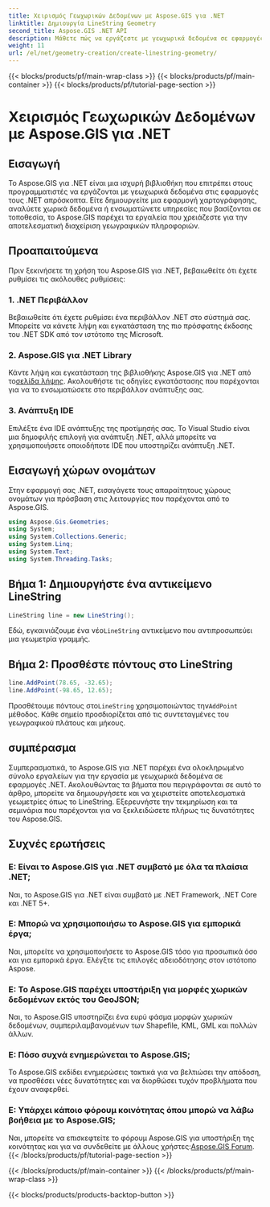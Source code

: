```yaml
---
title: Χειρισμός Γεωχωρικών Δεδομένων με Aspose.GIS για .NET
linktitle: Δημιουργία LineString Geometry
second_title: Aspose.GIS .NET API
description: Μάθετε πώς να εργάζεστε με γεωχωρικά δεδομένα σε εφαρμογές .NET χρησιμοποιώντας το Aspose.GIS για .NET. Δημιουργήστε, αναλύστε και οπτικοποιήστε χάρτες χωρίς κόπο.
weight: 11
url: /el/net/geometry-creation/create-linestring-geometry/
---
```


{{< blocks/products/pf/main-wrap-class >}}
{{< blocks/products/pf/main-container >}}
{{< blocks/products/pf/tutorial-page-section >}}

# Χειρισμός Γεωχωρικών Δεδομένων με Aspose.GIS για .NET

## Εισαγωγή
Το Aspose.GIS για .NET είναι μια ισχυρή βιβλιοθήκη που επιτρέπει στους προγραμματιστές να εργάζονται με γεωχωρικά δεδομένα στις εφαρμογές τους .NET απρόσκοπτα. Είτε δημιουργείτε μια εφαρμογή χαρτογράφησης, αναλύετε χωρικά δεδομένα ή ενσωματώνετε υπηρεσίες που βασίζονται σε τοποθεσία, το Aspose.GIS παρέχει τα εργαλεία που χρειάζεστε για την αποτελεσματική διαχείριση γεωγραφικών πληροφοριών.
## Προαπαιτούμενα
Πριν ξεκινήσετε τη χρήση του Aspose.GIS για .NET, βεβαιωθείτε ότι έχετε ρυθμίσει τις ακόλουθες ρυθμίσεις:
### 1. .NET Περιβάλλον
Βεβαιωθείτε ότι έχετε ρυθμίσει ένα περιβάλλον .NET στο σύστημά σας. Μπορείτε να κάνετε λήψη και εγκατάσταση της πιο πρόσφατης έκδοσης του .NET SDK από τον ιστότοπο της Microsoft.
### 2. Aspose.GIS για .NET Library
 Κάντε λήψη και εγκατάσταση της βιβλιοθήκης Aspose.GIS για .NET από το[σελίδα λήψης](https://releases.aspose.com/gis/net/). Ακολουθήστε τις οδηγίες εγκατάστασης που παρέχονται για να το ενσωματώσετε στο περιβάλλον ανάπτυξης σας.
### 3. Ανάπτυξη IDE
Επιλέξτε ένα IDE ανάπτυξης της προτίμησής σας. Το Visual Studio είναι μια δημοφιλής επιλογή για ανάπτυξη .NET, αλλά μπορείτε να χρησιμοποιήσετε οποιοδήποτε IDE που υποστηρίζει ανάπτυξη .NET.

## Εισαγωγή χώρων ονομάτων
Στην εφαρμογή σας .NET, εισαγάγετε τους απαραίτητους χώρους ονομάτων για πρόσβαση στις λειτουργίες που παρέχονται από το Aspose.GIS.

```csharp
using Aspose.Gis.Geometries;
using System;
using System.Collections.Generic;
using System.Linq;
using System.Text;
using System.Threading.Tasks;
```
## Βήμα 1: Δημιουργήστε ένα αντικείμενο LineString
```csharp
LineString line = new LineString();
```
 Εδώ, εγκαινιάζουμε ένα νέο`LineString` αντικείμενο που αντιπροσωπεύει μια γεωμετρία γραμμής.
## Βήμα 2: Προσθέστε πόντους στο LineString
```csharp
line.AddPoint(78.65, -32.65);
line.AddPoint(-98.65, 12.65);
```
 Προσθέτουμε πόντους στο`LineString` χρησιμοποιώντας την`AddPoint` μέθοδος. Κάθε σημείο προσδιορίζεται από τις συντεταγμένες του γεωγραφικού πλάτους και μήκους.

## συμπέρασμα
Συμπερασματικά, το Aspose.GIS για .NET παρέχει ένα ολοκληρωμένο σύνολο εργαλείων για την εργασία με γεωχωρικά δεδομένα σε εφαρμογές .NET. Ακολουθώντας τα βήματα που περιγράφονται σε αυτό το άρθρο, μπορείτε να δημιουργήσετε και να χειριστείτε αποτελεσματικά γεωμετρίες όπως το LineString. Εξερευνήστε την τεκμηρίωση και τα σεμινάρια που παρέχονται για να ξεκλειδώσετε πλήρως τις δυνατότητες του Aspose.GIS.
## Συχνές ερωτήσεις
### Ε: Είναι το Aspose.GIS για .NET συμβατό με όλα τα πλαίσια .NET;
Ναι, το Aspose.GIS για .NET είναι συμβατό με .NET Framework, .NET Core και .NET 5+.
### Ε: Μπορώ να χρησιμοποιήσω το Aspose.GIS για εμπορικά έργα;
Ναι, μπορείτε να χρησιμοποιήσετε το Aspose.GIS τόσο για προσωπικά όσο και για εμπορικά έργα. Ελέγξτε τις επιλογές αδειοδότησης στον ιστότοπο Aspose.
### Ε: Το Aspose.GIS παρέχει υποστήριξη για μορφές χωρικών δεδομένων εκτός του GeoJSON;
Ναι, το Aspose.GIS υποστηρίζει ένα ευρύ φάσμα μορφών χωρικών δεδομένων, συμπεριλαμβανομένων των Shapefile, KML, GML και πολλών άλλων.
### Ε: Πόσο συχνά ενημερώνεται το Aspose.GIS;
Το Aspose.GIS εκδίδει ενημερώσεις τακτικά για να βελτιώσει την απόδοση, να προσθέσει νέες δυνατότητες και να διορθώσει τυχόν προβλήματα που έχουν αναφερθεί.
### Ε: Υπάρχει κάποιο φόρουμ κοινότητας όπου μπορώ να λάβω βοήθεια με το Aspose.GIS;
 Ναι, μπορείτε να επισκεφτείτε το φόρουμ Aspose.GIS για υποστήριξη της κοινότητας και για να συνδεθείτε με άλλους χρήστες:[Aspose.GIS Forum](https://forum.aspose.com/c/gis/33).
{{< /blocks/products/pf/tutorial-page-section >}}

{{< /blocks/products/pf/main-container >}}
{{< /blocks/products/pf/main-wrap-class >}}

{{< blocks/products/products-backtop-button >}}
